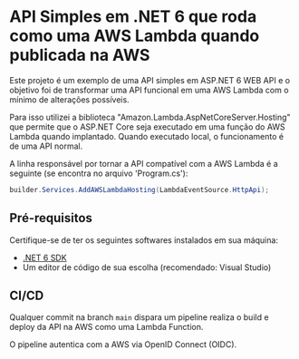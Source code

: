 # API Simples em .NET 6 que roda como uma AWS Lambda quando publicada na AWS

Este projeto é um exemplo de uma API simples em ASP.NET 6 WEB API e o objetivo foi de transformar uma API funcional em uma AWS Lambda com o mínimo de alterações possíveis.

Para isso utilizei a biblioteca "Amazon.Lambda.AspNetCoreServer.Hosting" que permite que o ASP.NET Core seja executado em uma função do AWS Lambda quando implantado. Quando executado local, o funcionamento é de uma API normal.

A linha responsável por tornar a API compatível com a AWS Lambda é a seguinte (se encontra no arquivo 'Program.cs'):

```csharp
builder.Services.AddAWSLambdaHosting(LambdaEventSource.HttpApi);
```

## Pré-requisitos

Certifique-se de ter os seguintes softwares instalados em sua máquina:

- [.NET 6 SDK](https://dotnet.microsoft.com/download/dotnet/6.0)
- Um editor de código de sua escolha (recomendado: Visual Studio)

## CI/CD

Qualquer commit na branch `main` dispara um pipeline realiza o build e deploy da API na AWS como uma Lambda Function.

O pipeline autentica com a AWS via OpenID Connect (OIDC).


